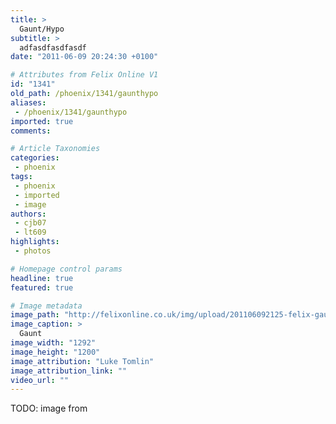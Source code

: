```yaml
---
title: >
  Gaunt/Hypo
subtitle: >
  adfasdfasdfasdf
date: "2011-06-09 20:24:30 +0100"

# Attributes from Felix Online V1
id: "1341"
old_path: /phoenix/1341/gaunthypo
aliases:
 - /phoenix/1341/gaunthypo
imported: true
comments:

# Article Taxonomies
categories:
 - phoenix
tags:
 - phoenix
 - imported
 - image
authors:
 - cjb07
 - lt609
highlights:
 - photos

# Homepage control params
headline: true
featured: true

# Image metadata
image_path: "http://felixonline.co.uk/img/upload/201106092125-felix-gaunt.jpg"
image_caption: >
  Gaunt
image_width: "1292"
image_height: "1200"
image_attribution: "Luke Tomlin"
image_attribution_link: ""
video_url: ""
---
```


TODO: image from
